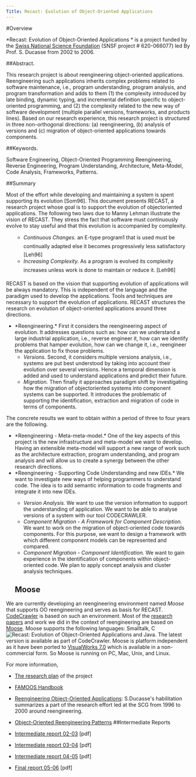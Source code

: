 ```yaml
---
Title: Recast: Evolution of Object-Oriented Applications
---
```


#Overview

*Recast: Evolution of Object-Oriented Applications * is a project funded by the [Swiss National Science Foundation](http://www.snf.ch/) (SNSF project # 620-066077) led By Prof. S. Ducasse from 2002 to 2006.

 
##Abstract.

This research project is about reengineering object-oriented applications. Reengineering such applications inherits complex problems related to software maintenance, i.e., program understanding, program analysis, and program transformation and adds to them (1) the complexity introduced by late binding, dynamic typing, and incremental definition specific to object-oriented programming, and (2) the complexity related to the new way of software development (multiple parallel versions, frameworks, and products lines). Based on our research experience, this research project is structured in three non-orthogonal directions: (a) reengineering, (b) analysis of versions and (c) migration of object-oriented applications towards components.

 
##Keywords.


Software Engineering, Object-Oriented Programming Reengineering, Reverse Engineering, Program Understanding, Architecture, Meta-Model, Code Analysis, Frameworks, Patterns.

 
##Summary


 Most of the effort while developing and maintaining a system is spent supporting its evolution [Som96]. This document presents RECAST, a research project whose goal is to support the evolution of objectoriented applications. The following two laws due to Manny Lehman illustrate the vision of RECAST. They stress the fact that software must continuously evolve to stay useful and that this evolution is accompanied by complexity. 

 <UL>

- *Continuous Changes.* &#147;an E-type program1 that is used must be continually adapted else it becomes progressively less satisfactory&#148; [Leh96] 
- *Increasing Complexity.* &#147;As a program is evolved its complexity increases unless work is done to maintain or reduce it.&#148; [Leh96]</UL> 

 RECAST is based on the vision that supporting evolution of applications will be always mandatory. This is independent of the language and the paradigm used to develop the applications. Tools and techniques are necessary to support the evolution of applications. RECAST structures the research on evolution of object-oriented applications around three directions. 

 <UL> <LI> *Reengineering.* First it considers the reengineering aspect of evolution. It addresses questions such as: how can we understand a large industrial application, i.e., reverse engineer it, how can we identify problems that hamper evolution, how can we change it, i.e., reengineer the application to fix those problems.

-  *Versions.* Second, it considers multiple versions analysis, i.e., systems are put best understood by taking into account their evolution over several versions. Hence a temporal dimension is added and used to understand applications and predict their future.</LI> <LI>*Migration.* Then finally it approaches paradigm shift by investigating how the migration of objectoriented systems into component systems can be supported. It introduces the problematic of supporting the identification, extraction and migration of code in terms of components.</LI> </UL> 

The concrete results we want to obtain within a period of three to four years are the following. 

 <UL> <LI>*Reengineering - Meta-meta-model.* One of the key aspects of this project is the new infrastructure and meta-model we want to develop. Having an extensible meta-model will support a new range of work such as the architecture extraction, program understanding, and program analysis and will allow us to create a synergy between the other research directions. </LI> <LI>*Reengineering - Supporting Code Understanding and new IDEs.* We want to investigate new ways of helping programmers to understand code. The idea is to add semantic information to code fragments and integrate it into new IDEs.</LI>

- *Version Analysis.* We want to use the version information to support the understanding of application. We want to be able to analyse versions of a system with our tool CODECRAWLER.</LI> <LI>*Component Migration - A Framework for Component Description.* We want to work on the migration of object-oriented code towards components. For this purpose, we want to design a framework with which different component models can be represented and compared.</LI> <LI>*Component Migration - Component Identification.* We want to gain experience in the identification of components within object-oriented code. We plan to apply concept analysis and cluster</LI> analysis techniques. </UL> <H2><A NAME="reengineering">Moose</A> </H2> 

We are currently developing an reengineering environment named *Moose* that supports OO reengineering and serves as basis for RECAST. <A HREF="http://www.iam.unibe.ch/~scg/Research/CodeCrawler/index.html">CodeCrawler</A> is based on such an environment. Most of the <A HREF="http://www.iam.unibe.ch/~ducasse/WebPages/Publications.html">research papers</a> and work we did in the context of reengineering are based on <a HREF="http://www.iam.unibe.ch/~scg/Research/Moose/index.html">Moose</a>. Moose supports the following languages: Smalltalk, C![Recast: Evolution of Object-Oriented Applications](%base_url%/research/recast) and Java. The latest version is available as part of CodeCrawler. Moose is platform independent as it have been ported to <A HREF="http://www.cincom.com/smalltalk">VisualWorks 7.0</a> which is available in a non-commercial form. So Moose is running on PC, Mac, Unix, and Linux. 

For more information, 

- [The research plan](%assets_url%/download/projectreports/RecastProposal.pdf) of the project
- [FAMOOS Handbook](%assets_url%/download/projectreports/FamoosHandbook.pdf)
-  [Reengineering Object-Oriented Applications](%assets_url%/download/projectreports/iam-03-008Habilitation.pdf): S.Ducasse's habilitation summarizes a part of the research effort led at the SCG from 1996 to 2000 around reengineering.
- [Object-Oriented Reengineering Patterns](%assets_url%/download/oorp) 
##Intermediate Reports


- [Intermediate report 02-03](%assets_url%/download/projectreports/RecastSNF02-03.pdf) [pdf] 
- [Intermediate report 03-04](%assets_url%/download/projectreports/RecastSNF03-04.pdf) [pdf] 
- [Intermediate report 04-05](%assets_url%/download/projectreports/RecastSNF04-05.pdf) [pdf] 
- [Final report 05-06](%assets_url%/download/projectreports/RecastSNF05-06.pdf) [pdf]
